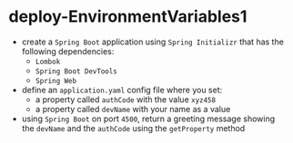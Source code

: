# deploy-EnvironmentVariables1
- create a `Spring Boot` application using `Spring Initializr` that has the following dependencies:
    - `Lombok`
    - `Spring Boot DevTools`
    - `Spring Web`
- define an `application.yaml` config file where you set:
    - a property called `authCode` with the value `xyz458`
    - a property called `devName` with your name as a value
- using `Spring Boot` on port `4500`, return a greeting message showing the `devName` and the `authCode` using the `getProperty` method
